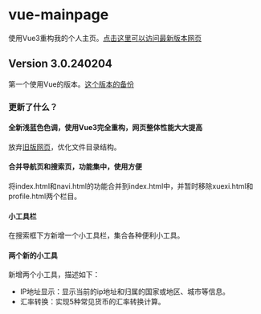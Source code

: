 # vue-mainpage

使用Vue3重构我的个人主页。[点击这里可以访问最新版本网页](https://gugugugugutian.github.io/)

## Version 3.0.240204

第一个使用Vue的版本。[这个版本的备份](https://gugugugugutian.github.io/oldvue/3.0.240204)

### 更新了什么？

#### 全新浅蓝色色调，使用Vue3完全重构，网页整体性能大大提高

放弃[旧版网页](https://gugugugugutian.github.io/old)，优化文件目录结构。

#### 合并导航页和搜索页，功能集中，使用方便

将index.html和navi.html的功能合并到index.html中，并暂时移除xuexi.html和profile.html两个栏目。

#### 小工具栏

在搜索框下方新增一个小工具栏，集合各种便利小工具。

#### 两个新的小工具

新增两个小工具，描述如下：

- IP地址显示：显示当前的ip地址和归属的国家或地区、城市等信息。
- 汇率转换：实现5种常见货币的汇率转换计算。
